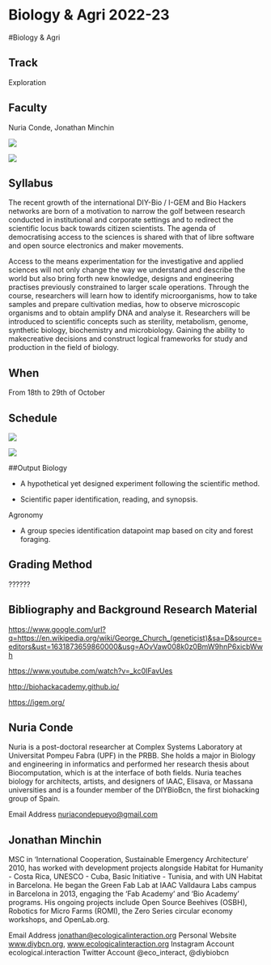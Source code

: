 Biology & Agri 2022-23
========
#Biology & Agri

## Track
 Exploration

## Faculty
Nuria Conde, Jonathan Minchin

![](assets/images/bio&agri_1.jpg)

![](assets/images/bio&agri_2.jpg)

## Syllabus

The recent growth of the international DIY-Bio / I-GEM and Bio Hackers networks are born of a motivation to narrow the golf between research conducted in institutional and corporate settings and to redirect the scientific locus back towards citizen scientists. The agenda of democratising access to the sciences is shared with that of libre software and open source electronics and maker movements.

Access to the means experimentation for the investigative and applied sciences will not only change the way we understand and describe the world but also bring forth new knowledge, designs and engineering practises previously constrained to larger scale operations. Through the course, researchers will learn how to identify microorganisms, how to take samples and prepare cultivation medias, how to observe microscopic organisms and to obtain amplify DNA and analyse it. Researchers will be introduced to scientific concepts such as sterility, metabolism, genome, synthetic biology, biochemistry and microbiology. Gaining the ability to makecreative decisions and construct logical frameworks for study and production in the field of biology.



## When  
From 18th to 29th of October


## Schedule

![](assets/images/bio_agri_wk1.png)

![](assets/images/bio_agri_wk2.png)


##Output
Biology

- A hypothetical yet designed experiment following the scientific method.

- Scientific paper identification, reading, and synopsis.

Agronomy

- A group species identification datapoint map based on city and forest foraging.

## Grading Method
??????

## Bibliography and Background Research Material

https://www.google.com/url?q=https://en.wikipedia.org/wiki/George_Church_(geneticist)&sa=D&source=editors&ust=1631873659860000&usg=AOvVaw008k0z0BmW9hnP6xicbWwh

https://www.youtube.com/watch?v=_kc0IFavUes

http://biohackacademy.github.io/

https://igem.org/

## Nuria Conde

[](assets/images/faculty_photos/nuria_conde.jpg)

Nuria is a post-doctoral researcher at Complex Systems Laboratory at Universitat Pompeu Fabra (UPF) in the PRBB. She holds a major in Biology and engineering in informatics and performed her research thesis about Biocomputation, which is at the interface of both fields. Nuria teaches biology for architects, artists, and designers of IAAC, Elisava, or Massana universities and is a founder member of the DIYBioBcn, the first biohacking group of Spain.

Email Address  nuriacondepueyo@gmail.com


## Jonathan Minchin

[](assets/images/faculty_photos/jonathan_minchin.jpg)

MSC in ‘International Cooperation, Sustainable Emergency Architecture’ 2010, has worked with development projects alongside Habitat for Humanity - Costa Rica, UNESCO - Cuba, Basic Initiative - Tunisia, and with UN Habitat in Barcelona. He began the Green Fab Lab at IAAC Valldaura Labs campus in Barcelona in 2013, engaging the ‘Fab Academy’ and ‘Bio Academy’ programs. His ongoing projects include Open Source Beehives (OSBH), Robotics for Micro Farms (ROMI), the Zero Series circular economy workshops, and OpenLab.org.

Email Address jonathan@ecologicalinteraction.org
Personal Website www.diybcn.org, www.ecologicalinteraction.org
Instagram Account ecological.interaction
Twitter Account @eco_interact, @diybiobcn
